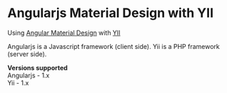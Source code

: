 # Angularjs Material Design with YII
Using <a href="http://material.angularjs.org">Angular Material Design</a> with <a href="http://www.yiiframework.com/">YII</a>

Angularjs is a Javascript framework (client side).
Yii is a PHP framework (server side).

<b>Versions supported</b>
<br>
Angularjs - 1.x
<br>
Yii - 1.x
